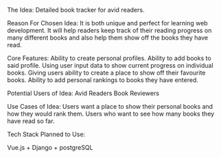 The Idea:
Detailed book tracker for avid readers.


Reason For Chosen Idea:
It is both unique and perfect for learning web development. 
It will help readers keep track of their reading progress on many different books and also help them show off the books they have read.

Core Features:
Ability to create personal profiles.
Ability to add books to said profile.
Using user input data to show current progress on individual books.
Giving users ability to create a place to show off their favourite books.
Ability to add personal rankings to books they have entered.

Potential Users of Idea:
Avid Readers
Book Reviewers

Use Cases of Idea:
Users want a place to show their personal books and how they would rank them.
Users who want to see how many books they have read so far.

Tech Stack Planned to Use:

Vue.js + Django + postgreSQL



















